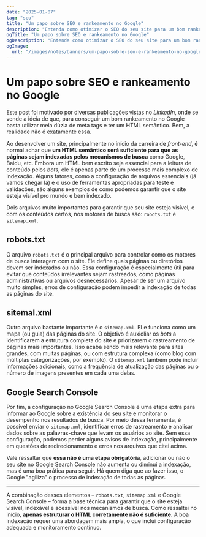 ```yaml
---
date: "2025-01-07"
tag: "seo"
title: "Um papo sobre SEO e rankeamento no Google"
description: "Entenda como otimizar o SEO do seu site para um bom rankeamento no Google. Descubra a importância do HTML semântico, arquivos essenciais como robots.txt e sitemap.xml, e como o Google Search Console pode ajudar a garantir a indexação correta e eficiente das suas páginas."
ogTitle: "Um papo sobre SEO e rankeamento no Google"
ogDescription: "Entenda como otimizar o SEO do seu site para um bom rankeamento no Google. Descubra a importância do HTML semântico, arquivos essenciais como robots.txt e sitemap.xml, e como o Google Search Console pode ajudar a garantir a indexação correta e eficiente das suas páginas."
ogImage:
  url: "/images/notes/banners/um-papo-sobre-seo-e-rankeamento-no-google.png"
---
```


<!--more-->

# Um papo sobre SEO e rankeamento no Google

Este post foi motivado por diversas publicações vistas no _LinkedIn_, onde se vende a ideia de que, para conseguir um bom rankeamento no Google basta utilizar meia dúzia de meta tags e ter um HTML semântico. Bem, a realidade não é exatamente essa.

Ao desenvolver um site, principalmente no início da carreira de _front-end_, é normal achar que **um HTML semântico será suficiente para que as páginas sejam indexadas pelos mecanismos de busca** como Google, Baidu, etc. Embora um HTML bem escrito seja essencial para a leitura de conteúdo pelos _bots_, ele é apenas parte de um processo mais complexo de indexação. Alguns fatores, como a configuração de arquivos essenciais (já vamos chegar lá) e o uso de ferramentas apropriadas para teste e validações, são alguns exemplos de como podemos garantir que o site esteja visível pro mundo e bem indexado.

Dois arquivos muito importantes para garantir que seu site esteja visível, e com os conteúdos certos, nos motores de busca são: `robots.txt` e `sitemap.xml`.

## robots.txt

O arquivo `robots.txt` é o principal arquivo para controlar como os motores de busca interagem com o site. Ele define quais páginas ou diretórios devem ser indexados ou não. Essa configuração é especialmente útil para evitar que conteúdos irrelevantes sejam rastreados, como páginas administrativas ou arquivos desnecessários. Apesar de ser um arquivo muito simples, erros de configuração podem impedir a indexação de todas as páginas do site.

## sitemal.xml

Outro arquivo bastante importante é o `sitemap.xml`. ELe funciona como um mapa (ou guia) das páginas do site. O objetivo é auxioliar os _bots_ a identificarem a estrutura completa do site e priorizarem o rastreamento de páginas mais importantes. Isso acaba sendo mais relevante para sites grandes, com muitas páginas, ou com estrutura complexa (como blog com múltiplas categorizações, por exemplo). O `sitemap.xml` também pode incluir informações adicionais, como a frequência de atualização das páginas ou o número de imagens presentes em cada uma delas.

## Google Search Console

Por fim, a configuração no Google Search Console é uma etapa extra para informar ao Google sobre a existência do seu site e monitorar o desempenho nos resultados de busca. Por meio dessa ferramenta, é possível enviar o `sitemap.xml`, identificar erros de rastreamento e analisar dados sobre as palavras-chave que levam os usuários ao site. Sem essa configuração, podemos perder alguns avisos de indexação, principalmente em questões de redirecionamento e erros nos arquivos que citei acima.

Vale ressaltar que **essa não é uma etapa obrigatória**, adicionar ou não o seu site no Google Search Console não aumenta ou diminui a indexação, mas é uma boa prática para seguir. Há quem diga que ao fazer isso, o Google "agiliza" o processo de indexação de todas as páginas.

---

A combinação desses elementos – `robots.txt`, `sitemap.xml` e Google Search Console – forma a base técnica para garantir que o site esteja visível, indexável e acessível nos mecanismos de busca. Como ressaltei no início, **apenas estruturar o HTML corretamente não é suficiente**. A boa indexação requer uma abordagem mais ampla, o que inclui configuração adequada e monitoramento contínuo.
